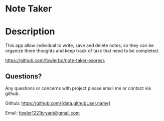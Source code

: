 # Note Taker

# Description

This app allow individual to write, save and delete notes, so they can be organize there thoughts and keep track of task that need to be completed.

https://github.com/fowlerbo/note-taker-express

## Questions?

Any questions or concerns with project please email me or contact via github.

Github: https://github.com/{data.githubUser.name}

Email: fowler1221bryant@gmail.com
